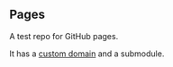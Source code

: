 Pages
---

A test repo for GitHub pages.

It has a [custom domain](https://pages.pop.ski) and a submodule.
